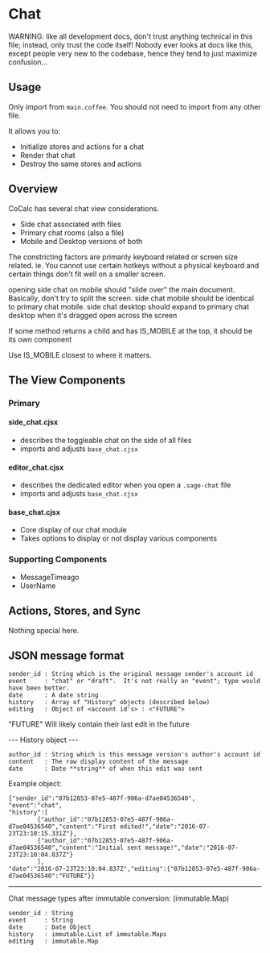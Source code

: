 # Chat

WARNING: like all development docs, don't trust anything technical in
this file; instead, only trust the code itself!  Nobody ever looks at
docs like this, except people very new to the codebase, hence they tend
to just maximize confusion...

## Usage

Only import from `main.coffee`.
You should not need to import from any other file.

It allows you to:

- Initialize stores and actions for a chat
- Render that chat
- Destroy the same stores and actions

## Overview

CoCalc has several chat view considerations.

- Side chat associated with files
- Primary chat rooms (also a file)
- Mobile and Desktop versions of both

The constricting factors are primarily keyboard related or screen size related.
ie. You cannot use certain hotkeys without a physical keyboard and certain things don't fit well on a smaller screen.

opening side chat on mobile should "slide over" the main document. Basically, don't try to split the screen.
side chat mobile should be identical to primary chat mobile.
side chat desktop should expand to primary chat desktop when it's dragged open across the screen

If some method returns a child and has IS_MOBILE at the top, it should be its own component

Use IS_MOBILE closest to where it matters.

## The View Components

### Primary

#### side_chat.cjsx

- describes the toggleable chat on the side of all files
- imports and adjusts `base_chat.cjsx`

#### editor_chat.cjsx

- describes the dedicated editor when you open a `.sage-chat` file
- imports and adjusts `base_chat.cjsx`

#### base_chat.cjsx

- Core display of our chat module
- Takes options to display or not display various components

### Supporting Components

- MessageTimeago
- UserName

## Actions, Stores, and Sync

Nothing special here.

## JSON message format

```
sender_id : String which is the original message sender's account id
event     : "chat" or "draft".  It's not really an "event"; type would have been better.
date      : A date string
history   : Array of "History" objects (described below)
editing   : Object of <account id's> : <"FUTURE">
```

"FUTURE" Will likely contain their last edit in the future

--- History object ---

```
author_id : String which is this message version's author's account id
content   : The raw display content of the message
date      : Date **string** of when this edit was sent
```

Example object:

```
{"sender_id":"07b12853-07e5-487f-906a-d7ae04536540",
"event":"chat",
"history":[
        {"author_id":"07b12853-07e5-487f-906a-d7ae04536540","content":"First edited!","date":"2016-07-23T23:10:15.331Z"},
        {"author_id":"07b12853-07e5-487f-906a-d7ae04536540","content":"Initial sent message!","date":"2016-07-23T23:10:04.837Z"}
        ],
"date":"2016-07-23T23:10:04.837Z","editing":{"07b12853-07e5-487f-906a-d7ae04536540":"FUTURE"}}
```

---

Chat message types after immutable conversion:
(immutable.Map)

```
sender_id : String
event     : String
date      : Date Object
history   : immutable.List of immutable.Maps
editing   : immutable.Map
```

